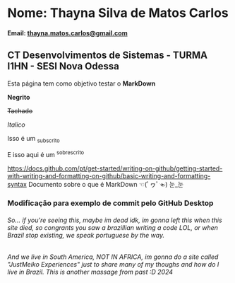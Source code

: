 # Nome: Thayna Silva de Matos Carlos

#### Email: thayna.matos.carlos@gmail.com

## CT Desenvolvimentos de Sistemas - TURMA I1HN - SESI Nova Odessa

Esta página tem como objetivo testar o **MarkDown**

**Negrito**

~~Tachado~~

_Italico_

Isso é um <sub>subscrito</sub>

E isso aqui é um <sup>sobrescrito</sup>

https://docs.github.com/pt/get-started/writing-on-github/getting-started-with-writing-and-formatting-on-github/basic-writing-and-formatting-syntax 
Documento sobre o que é MarkDown ☜(ﾟヮﾟ☜) 눈_눈

### Modificação para exemplo de commit pelo GitHub Desktop
###### So... if you're seeing this, maybe im dead idk, im gonna left this when this site died, so congrants you saw a brazillian writing a code LOL, or when Brazil stop existing, we speak portuguese by the way.
###### And we live in South America, NOT IN AFRICA, im gonna do a site called "JustMeiko Experiences" just to share many of my thoughs and how do I live in Brazil. This is another massage from past :D 2024

